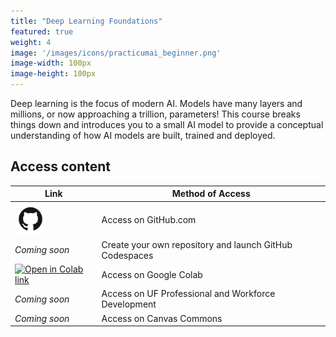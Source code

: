 ```yaml
---
title: "Deep Learning Foundations"
featured: true
weight: 4
image: '/images/icons/practicumai_beginner.png'
image-width: 100px
image-height: 100px
---
```


Deep learning is the focus of modern AI. Models have many layers and millions, or now approaching a trillion, parameters! This course breaks things down and introduces you to a small AI model to provide a conceptual understanding of how AI models are built, trained and deployed.

## Access content

Link | Method of Access
-----|-----------------
<a href='https://github.com/PracticumAI/deep_learning'><img src='/images/GitHub-Mark.png' alt='GitHub.com logo' width=50></a> | Access on GitHub.com
*Coming soon* | Create your own repository and launch GitHub Codespaces
<a href='https://colab.research.google.com/github/PracticumAI/deep_learning'><img src='https://colab.research.google.com/assets/colab-badge.svg' alt='Open in Colab link'></a> | Access on Google Colab
*Coming soon* | Access on UF Professional and Workforce Development
*Coming soon* | Access on Canvas Commons